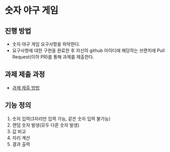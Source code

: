 # 숫자 야구 게임
## 진행 방법
* 숫자 야구 게임 요구사항을 파악한다.
* 요구사항에 대한 구현을 완료한 후 자신의 github 아이디에 해당하는 브랜치에 Pull Request(이하 PR)를 통해 과제를 제출한다.

## 과제 제출 과정
* [과제 제출 방법](https://github.com/next-step/nextstep-docs/tree/master/precourse)

## 기능 정의
1. 숫자 입력(3자리만 입력 가능, 같은 숫자 입력 불가능)
2. 랜덤 숫자 발생(모두 다른 숫자 발생)
3. 값 비교
4. 자리 계산
5. 결과 출력